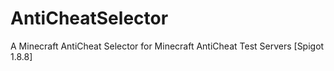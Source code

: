 # AntiCheatSelector
A Minecraft AntiCheat Selector for Minecraft AntiCheat Test Servers [Spigot 1.8.8]
